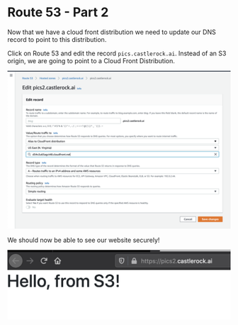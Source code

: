 # Route 53 - Part 2

Now that we have a cloud front distribution we need to update our DNS record to point to this distribution. 

Click on Route 53 and edit the record `pics.castlerock.ai`.  Instead of an S3 origin, we are going to point to a Cloud Front Distribution. 

![change to distro](../images/r5303.png)

We should now be able to see our website securely!

![website](../images/s303.png)

